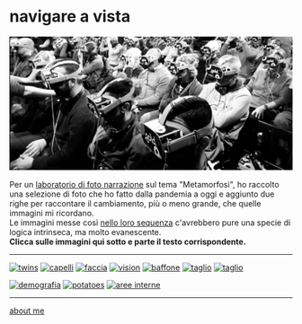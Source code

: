 # navigare a vista    

[![](navigareavista.jpg)](https://flic.kr/s/aHBqjAuLZN "flickr album")

Per un [laboratorio di foto narrazione](https://roma.officinefotografiche.org/corsi/metamorfosi/) sul tema "Metamorfosi", ho raccolto una selezione di foto che ho fatto dalla pandemia a oggi e aggiunto due righe per raccontare il cambiamento, più o meno grande, che quelle immagini mi ricordano.    
Le immagini messe così [nello loro sequenza](https://flic.kr/s/aHBqjAuLZN) c'avrebbero pure una specie di logica intrinseca, ma molto evanescente.  
**Clicca sulle immagini qui sotto e parte il testo corrispondente.**  

----  

[![](https://live.staticflickr.com/65535/52732160916_9b550afa0d_m.jpg "twins")](https://cacioman.github.io/nav-230307-0101.html) [![](https://live.staticflickr.com/65535/52732644113_1996dd5937_m.jpg "capelli")](https://cacioman.github.io/nav-230308-0301.html) [![](https://live.staticflickr.com/65535/52732565475_0a317c92b6_m.jpg "faccia")](https://cacioman.github.io/nav-230308-0401.html) [![](https://live.staticflickr.com/65535/52731637502_b0a4c6ffdb_m.jpg "vision")](https://cacioman.github.io/nav-230309-0101.html) [![](https://live.staticflickr.com/65535/52732569805_1643eefb3c_m.jpg "baffone")](https://cacioman.github.io/nav-230307-0301.html)   [![](https://live.staticflickr.com/65535/52732567955_21fba66292_m.jpg "taglio")](https://cacioman.github.io/nav-230309-0201.html) [![](https://live.staticflickr.com/65535/52732646823_90eee4bf1b_m.jpg "taglio")](https://cacioman.github.io/nav-230309-0301.html) 

[![](https://live.staticflickr.com/65535/52732645188_9e88a11cb7_m.jpg "demografia")](https://cacioman.github.io/nav-230308-0101.html) [![](https://live.staticflickr.com/65535/52732573080_6e61276565_m.jpg "potatoes")](https://cacioman.github.io/nav-230307-0201.html) [![](https://live.staticflickr.com/65535/52732157881_686afbea53_m.jpg "aree interne")](https://cacioman.github.io/nav-230308-0201.html)  

---    
[about me](https://about.me/cacioman)  
